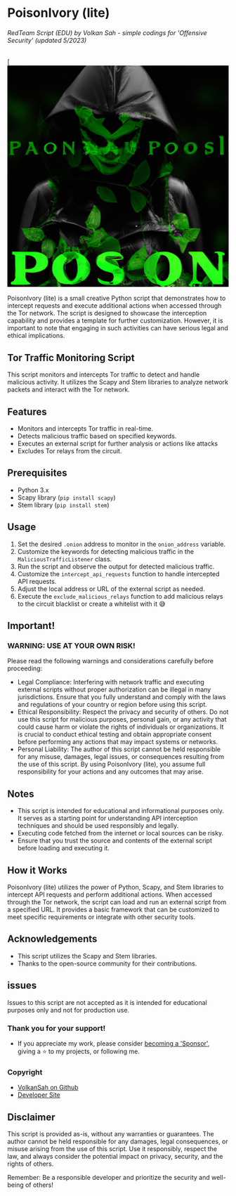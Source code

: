 # PoisonIvory (lite)
###### RedTeam Script (EDU) by Volkan Sah - simple codings for 'Offensive Security' (updated 5/2023)
[![ChatGPT Security](pil.png)

PoisonIvory (lite) is a small creative Python script that demonstrates how to intercept requests and execute additional actions when accessed through the Tor network. The script is designed to showcase the interception capability and provides a template for further customization. However, it is important to note that engaging in such activities can have serious legal and ethical implications.

## Tor Traffic Monitoring Script

This script monitors and intercepts Tor traffic to detect and handle malicious activity. It utilizes the Scapy and Stem libraries to analyze network packets and interact with the Tor network.

## Features

- Monitors and intercepts Tor traffic in real-time.
- Detects malicious traffic based on specified keywords.
- Executes an external script for further analysis or actions like attacks
- Excludes Tor relays from the circuit.

## Prerequisites

- Python 3.x
- Scapy library (`pip install scapy`)
- Stem library (`pip install stem`)

## Usage

1. Set the desired `.onion` address to monitor in the `onion_address` variable.
2. Customize the keywords for detecting malicious traffic in the `MaliciousTrafficListener` class.
3. Run the script and observe the output for detected malicious traffic.
4. Customize the `intercept_api_requests` function to handle intercepted API requests.
5. Adjust the local address or URL of the external script as needed.
6. Execute the `exclude_malicious_relays` function to add malicious relays to the circuit blacklist or create a whitelist with it 😅

## Important!
### WARNING: USE AT YOUR OWN RISK!
Please read the following warnings and considerations carefully before proceeding:
- Legal Compliance: Interfering with network traffic and executing external scripts without proper authorization can be illegal in many jurisdictions. Ensure that you fully understand and comply with the laws and regulations of your country or region before using this script.
- Ethical Responsibility: Respect the privacy and security of others. Do not use this script for malicious purposes, personal gain, or any activity that could cause harm or violate the rights of individuals or organizations. It is crucial to conduct ethical testing and obtain appropriate consent before performing any actions that may impact systems or networks.
- Personal Liability: The author of this script cannot be held responsible for any misuse, damages, legal issues, or consequences resulting from the use of this script. By using PoisonIvory (lite), you assume full responsibility for your actions and any outcomes that may arise.
## Notes
- This script is intended for educational and informational purposes only. It serves as a starting point for understanding API interception techniques and should be used responsibly and legally.
- Executing code fetched from the internet or local sources can be risky. 
- Ensure that you trust the source and contents of the external script before loading and executing it.

## How it Works
PoisonIvory (lite) utilizes the power of Python, Scapy, and Stem libraries to intercept API requests and perform additional actions. When accessed through the Tor network, the script can load and run an external script from a specified URL. It provides a basic framework that can be customized to meet specific requirements or integrate with other security tools.


## Acknowledgements

- This script utilizes the Scapy and Stem libraries.
- Thanks to the open-source community for their contributions.

## issues
Issues to this script are not accepted as it is intended for educational purposes only and not for production use.

### Thank you for your support!
- If you appreciate my work, please consider [becoming a 'Sponsor'](https://github.com/sponsors/volkansah), giving a :star: to my projects, or following me. 
### Copyright
- [VolkanSah on Github](https://github.com/volkansah)
- [Developer Site](https://volkansah.github.io)

## Disclaimer
This script is provided as-is, without any warranties or guarantees. The author cannot be held responsible for any damages, legal consequences, or misuse arising from the use of this script. Use it responsibly, respect the law, and always consider the potential impact on privacy, security, and the rights of others.

Remember: Be a responsible developer and prioritize the security and well-being of others!
